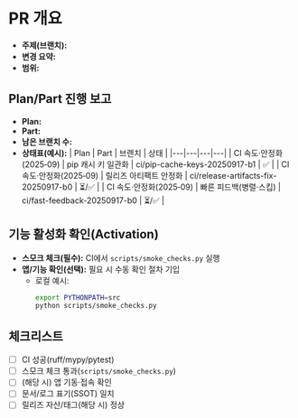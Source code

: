 # PR 개요
- **주제(브랜치):** <!-- 예: ci/progress-smoke-20250917-b0 -->
- **변경 요약:** <!-- 한 줄 요약 -->
- **범위:** <!-- 파일/모듈 -->

## Plan/Part 진행 보고
- **Plan:** <!-- 예: CI 속도·안정화(2025-09) -->
- **Part:** <!-- 예: 빠른 피드백(병렬·캐시·스킵) -->
- **남은 브랜치 수:** <!-- 예: 1 / 총 3 -->
- **상태표(예시):**
  | Plan | Part | 브랜치 | 상태 |
  |---|---|---|---|
  | CI 속도·안정화(2025‑09) | pip 캐시 키 일관화 | ci/pip-cache-keys-20250917-b1 | ✅ |
  | CI 속도·안정화(2025‑09) | 릴리즈 아티팩트 안정화 | ci/release-artifacts-fix-20250917-b0 | ⏳/✅ |
  | CI 속도·안정화(2025‑09) | 빠른 피드백(병렬·스킵) | ci/fast-feedback-20250917-b0 | ⏳/✅ |

## 기능 활성화 확인(Activation)
- **스모크 체크(필수):** CI에서 `scripts/smoke_checks.py` 실행
- **앱/기능 확인(선택):** 필요 시 수동 확인 절차 기입
  - 로컬 예시:
    ```bash
    export PYTHONPATH=src
    python scripts/smoke_checks.py
    ```

## 체크리스트
- [ ] CI 성공(ruff/mypy/pytest)
- [ ] 스모크 체크 통과(`scripts/smoke_checks.py`)
- [ ] (해당 시) 앱 기동·접속 확인
- [ ] 문서/로그 표기(SSOT) 일치
- [ ] 릴리즈 자산/태그(해당 시) 정상
